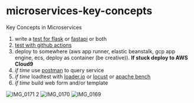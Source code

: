 # microservices-key-concepts
Key Concepts in Microservices

1.  write a [test for flask](https://flask.palletsprojects.com/en/2.0.x/testing/#testing-json-apis) or [fastapi](https://fastapi.tiangolo.com/tutorial/testing/) or both
2.  [test with github actions](https://github.com/noahgift/flask-change-microservice/blob/main/.github/workflows/main.yml)
3.  deploy to somewhere (aws app runner, elastic beanstalk, gcp app engine, ecs, deploy as container (be creative)). **If stuck deploy to AWS Cloud9**
4.  *if time* use [postman](https://www.postman.com) to query service
5.  *if time* loadtest with [loader.io](https://loader.io) or [locust](https://locust.io) or [apache bench](https://httpd.apache.org/docs/2.4/programs/ab.html)
6.  *if time* build web form and/or template

![IMG_0171 2](https://user-images.githubusercontent.com/58792/152852240-3918ab4e-6095-4924-823a-043229089901.jpg)
![IMG_0170](https://user-images.githubusercontent.com/58792/152852251-764044f7-0f25-424c-9bbd-861422f7a5e6.jpg)
![IMG_0169](https://user-images.githubusercontent.com/58792/152852265-92badff0-8627-4f29-ac95-befa31d07127.jpg)
